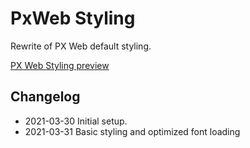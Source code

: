 # PxWeb Styling

Rewrite of PX Web default styling.

[PX Web Styling preview](https://pxweb-style.netlify.app/)

## Changelog

- 2021-03-30 Initial setup.
- 2021-03-31 Basic styling and optimized font loading
